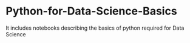# Python-for-Data-Science-Basics
It includes notebooks describing the basics of python required for Data Science

